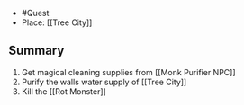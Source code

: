 - #Quest
- Place: [[Tree City]]
## Summary
1. Get magical cleaning supplies from [[Monk Purifier NPC]]
2. Purify the walls water supply of [[Tree City]]
3. Kill the [[Rot Monster]]